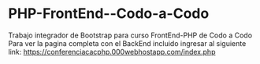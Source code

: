 # PHP-FrontEnd--Codo-a-Codo
Trabajo integrador de Bootstrap para curso FrontEnd-PHP de Codo a Codo
Para ver la pagina completa con el BackEnd incluido ingresar al siguiente link: https://conferenciacacphp.000webhostapp.com/index.php
